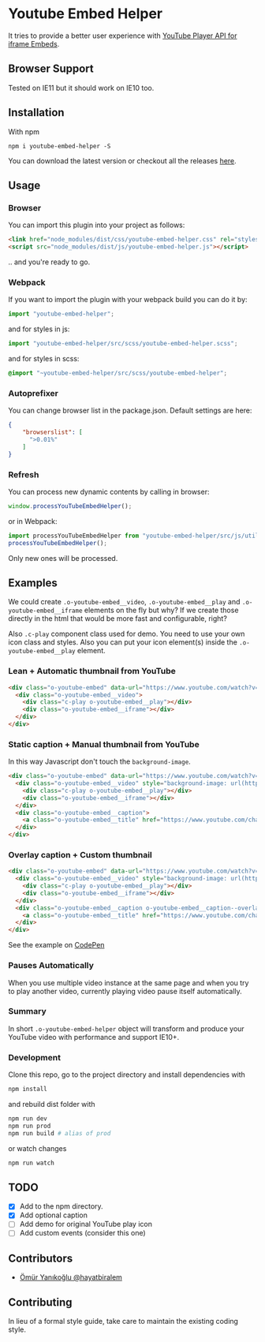 # Youtube Embed Helper

It tries to provide a better user experience with [YouTube Player API for iframe Embeds](https://developers.google.com/youtube/iframe_api_reference).

## Browser Support

Tested on IE11 but it should work on IE10 too.

## Installation

With npm

```
npm i youtube-embed-helper -S
```

You can download the latest version or checkout all the releases [here](https://github.com/hayatbiralem/youtube-embed-helper/releases).

## Usage

### Browser

You can import this plugin into your project as follows:

```html
<link href="node_modules/dist/css/youtube-embed-helper.css" rel="stylesheet">
<script src="node_modules/dist/js/youtube-embed-helper.js"></script>
```

.. and you're ready to go.

### Webpack

If you want to import the plugin with your webpack build you can do it by:

```js
import "youtube-embed-helper";
```

and for styles in js:

```js
import "youtube-embed-helper/src/scss/youtube-embed-helper.scss";
```

and for styles in scss:

```scss
@import "~youtube-embed-helper/src/scss/youtube-embed-helper";
```
### Autoprefixer

You can change browser list in the package.json. Default settings are here:

```json
{
    "browserslist": [
      ">0.01%"
    ]
}
```

### Refresh

You can process new dynamic contents by calling in browser:

```js
window.processYouTubeEmbedHelper();
```

or in Webpack:

```js
import processYouTubeEmbedHelper from "youtube-embed-helper/src/js/utils/process";
processYouTubeEmbedHelper();
```

Only new ones will be processed.

## Examples

We could create `.o-youtube-embed__video`, `.o-youtube-embed__play` and `.o-youtube-embed__iframe` elements on the fly but why? If we create those directly in the html that would be more fast and configurable, right?

Also `.c-play` component class used for demo. You need to use your own icon class and styles. Also you can put your icon element(s) inside the `.o-youtube-embed__play` element.

### Lean + Automatic thumbnail from YouTube

```html
<div class="o-youtube-embed" data-url="https://www.youtube.com/watch?v=w77zPAtVTuI" data-thumbnail="maxresdefault">
  <div class="o-youtube-embed__video">
    <div class="c-play o-youtube-embed__play"></div>
    <div class="o-youtube-embed__iframe"></div>
  </div>
</div>
```

### Static caption + Manual thumbnail from YouTube

In this way Javascript don't touch the `background-image`.

```html
<div class="o-youtube-embed" data-url="https://www.youtube.com/watch?v=sMK-BKUYM0s">
  <div class="o-youtube-embed__video" style="background-image: url(https://i.ytimg.com/vi/sMK-BKUYM0s/hqdefault.jpg);">
    <div class="c-play o-youtube-embed__play"></div>
    <div class="o-youtube-embed__iframe"></div>
  </div>
  <div class="o-youtube-embed__caption">
    <a class="o-youtube-embed__title" href="https://www.youtube.com/channel/UCWB20EVmTrCLegr64R9jEJA" target="_blank">Spinach Time Lapse (40 Days)</a>
  </div>
</div>
```

### Overlay caption + Custom thumbnail

```html
<div class="o-youtube-embed" data-url="https://www.youtube.com/watch?v=bfi3iipTQo0">
  <div class="o-youtube-embed__video" style="background-image: url(https://i.picsum.photos/id/292/1600/900.jpg);">
    <div class="c-play o-youtube-embed__play"></div>
    <div class="o-youtube-embed__iframe"></div>
  </div>
  <div class="o-youtube-embed__caption o-youtube-embed__caption--overlay">
    <a class="o-youtube-embed__title" href="https://www.youtube.com/channel/UCWB20EVmTrCLegr64R9jEJA" target="_blank">Radish Time Lapse (68 days)</a>
  </div>
</div>
```

See the example on [CodePen](https://soon.io)

### Pauses Automatically

When you use multiple video instance at the same page and when you try to play another video, currently playing video pause itself automatically.

### Summary

In short `.o-youtube-embed-helper` object will transform and produce your YouTube video with performance and support IE10+.

### Development

Clone this repo, go to the project directory and install dependencies with

```bash
npm install
```

and rebuild dist folder with

```bash
npm run dev
npm run prod
npm run build # alias of prod
```

or watch changes

```bash
npm run watch
```

## TODO

- [x] Add to the npm directory.
- [x] Add optional caption
- [ ] Add demo for original YouTube play icon
- [ ] Add custom events (consider this one)

## Contributors

- [Ömür Yanıkoğlu @hayatbiralem](https://twitter.com/hayatbiralem)

## Contributing

In lieu of a formal style guide, take care to maintain the existing coding style.
